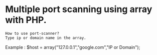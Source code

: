 # Multiple port scanning using array with PHP.

    How to use port-scanner?
    Type ip or domain name in the array.

Example : 
    $host = array("127.0.0.1","google.com","IP or Domain");
